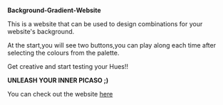 **Background-Gradient-Website**

This is a website that can be used to design combinations for your website's background.

At the start,you will see two buttons,you can play along each time after selecting the colours from the palette.

Get creative and start testing your Hues!!

**UNLEASH YOUR INNER PICASO ;)**

 You can check out the website [here](https://srinithyee.github.io/Background-Gradient-Website/)
